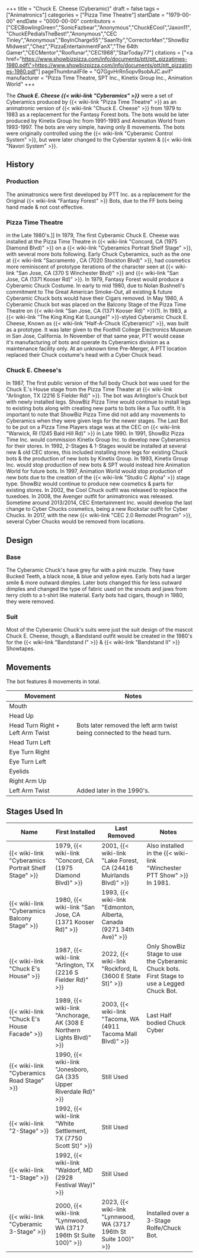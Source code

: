 +++
title = "Chuck E. Cheese (Cyberamic)"
draft = false
tags = ["Animatronics"]
categories = ["Pizza Time Theatre"]
startDate = "1979-00-00"
endDate = "0000-00-00"
contributors = ["CECBowlingGreen","SonicFazbear","Anonymous","ChuckECool","Jaxon11","ChuckEPediaIsTheBest!","Anonymous","CEC Tinley","Anonymous","BoyInCharge55","Saan1ty","CorrectorMan","ShowBizMidwest","Chez","PizzaEntertainmentFanX","The 64th Gamer","CECMentor","Rooflunar","CEC1988","StarToday77"]
citations = ["<a href=\"https://www.showbizpizza.com/info/documents/ptt/ptt_pizzatimes-1980.pdf\">https://www.showbizpizza.com/info/documents/ptt/ptt_pizzatimes-1980.pdf</a>"]
pageThumbnailFile = "Q7GgvHrRn5opv9sobAJC.avif"
manufacturer = "Pizza Time Theatre, SPT Inc., Kinetix Group Inc., Animation World"
+++

The ***Chuck E. Cheese {{< wiki-link "Cyberamics" >}}*** were a set of Cyberamics produced by {{< wiki-link "Pizza Time Theatre" >}} as an animatronic version of {{< wiki-link "Chuck E. Cheese" >}} from 1979 to 1983 as a replacement for the Fantasy Forest bots. The bots would be later produced by Kinetix Group Inc from 1991-1993 and Animation World from 1993-1997. The bots are very simple, having only 8 movements. The bots were originally controlled using the {{< wiki-link "Cyberamic Control System" >}}, but were later changed to the Cyberstar system &amp; {{< wiki-link "Navori System" >}}.

## History

### Production

The animatronics were first developed by PTT Inc. as a replacement for the Original {{< wiki-link "Fantasy Forest" >}} Bots, due to the FF bots being hand made &amp; not cost effective.

### Pizza Time Theatre

in the Late 1980's.]] In 1979, The first Cyberamic Chuck E. Cheese was installed at the Pizza Time Theatre in {{< wiki-link "Concord, CA (1975 Diamond Blvd)" >}} on a {{< wiki-link "Cyberamics Portrait Shelf Stage" >}}, with several more bots following. Early Chuck Cyberamics, such as the one at {{< wiki-link "Sacramento , CA (7020 Stockton Blvd)" >}}, had cosmetics more reminiscent of prototype iterations of the character seen at {{< wiki-link "San Jose, CA (370 S Winchester Blvd)" >}} and {{< wiki-link "San Jose, CA (1371 Kooser Rd)" >}}. In 1979, Fantasy Forest would produce a Cyberamic Chuck Costume. In early to mid 1980, due to Nolan Bushnell's commitment to The Great American Smoke-Out, all existing &amp; future Cyberamic Chuck bots would have their Cigars removed. In May 1980, A Cyberamic Chuck bot was placed on the Balcony Stage of the Pizza Time Theatre on {{< wiki-link "San Jose, CA (1371 Kooser Rd)" >}}(1). In 1983, a {{< wiki-link "The King King Kat (Lounge)" >}}-styled Cyberamic Chuck E. Cheese, Known as {{< wiki-link "Half-A-Chuck (Cyberamic)" >}}, was built as a prototype. It was later given to the Foothill College Electronics Museum in San Jose, California. In November of that same year, PTT would cease it's manufacturing of bots and operate its Cyberamics division as a maintenance facility only. At an unknown time Pre-Merger, A PTT location replaced their Chuck costume's head with a Cyber Chuck head.

### Chuck E. Cheese's

In 1987, The first public version of the full body Chuck bot was used for the Chuck E.'s House stage from the Pizza Time Theater at {{< wiki-link "Arlington, TX (2216 S Fielder Rd)" >}}. The bot was Arlington's Chuck bot with newly installed legs. ShowBiz Pizza Time would continue to install legs to existing bots along with creating new parts to bots like a Tux outfit. It is important to note that ShowBiz Pizza Time did not add any movements to Cyberamics when they were given legs for the newer stages. The Last Bot to be put on a Pizza Time Players stage was at the CEC on {{< wiki-link "Warwick, RI (1245 Bald Hill Rd)" >}} in Late 1990. In 1991, ShowBiz Pizza Time Inc. would commission Kinetix Group Inc. to develop new Cyberamics for their stores. In 1992, 2-Stages &amp; 1-Stages would be installed at several new &amp; old CEC stores, this included installing more legs for existing Chuck bots &amp; the production of new bots by Kinetix Group. In 1993, Kinetix Group Inc. would stop production of new bots &amp; SPT would instead hire Animation World for future bots. In 1997, Animation World would stop production of new bots due to the creation of the {{< wiki-link "Studio C Alpha" >}} stage type. ShowBiz would continue to produce new cosmetics &amp; parts for existing stores. In 2002, the Cool Chuck outfit was released to replace the tuxedoes. In 2008, the Avenger outfit for animatronics was released. Sometime around 2013/2014, CEC Entertainment Inc. would develop the last change to Cyber Chucks cosmetics, being a new Rockstar outfit for Cyber Chucks. In 2017, with the new {{< wiki-link "CEC 2.0 Remodel Program" >}}, several Cyber Chucks would be removed from locations.

## Design

### Base

The Cyberamic Chuck's have grey fur with a pink muzzle. They have Bucked Teeth, a black nose, &amp; blue and yellow eyes. Early bots had a larger smile &amp; more outward dimples. Later bots changed this for less outward dimples and changed the type of fabric used on the snouts and jaws from terry cloth to a t-shirt like material. Early bots had cigars, though in 1980, they were removed.

### Suit

Most of the Cyberamic Chuck's suits were just the suit design of the mascot Chuck E. Cheese, though, a Bandstand outfit would be created in the 1980's for the {{< wiki-link "Bandstand I" >}} &amp; {{< wiki-link "Bandstand II" >}} Showtapes.

## Movements

The bot features 8 movements in total.

| Movement                         | Notes                                                                   |
|----------------------------------|-------------------------------------------------------------------------|
| Mouth                            |                                                                         |
| Head Up                          |                                                                         |
| Head Turn Right + Left Arm Twist | Bots later removed the left arm twist being connected to the head turn. |
| Head Turn Left                   |                                                                         |
| Eye Turn Right                   |                                                                         |
| Eye Turn Left                    |                                                                         |
| Eyelids                          |                                                                         |
| Right Arm Up                     |                                                                         |
| Left Arm Twist                   | Added later in the 1990's.                                              |

## Stages Used In

| Name                                                      | First Installed                                                            | Last Removed                                                              | Notes                                                                                      |
|-----------------------------------------------------------|----------------------------------------------------------------------------|---------------------------------------------------------------------------|--------------------------------------------------------------------------------------------|
| {{< wiki-link "Cyberamics Portrait Shelf Stage" >}} | 1979, {{< wiki-link "Concord, CA (1975 Diamond Blvd)" >}}            | 2001, {{< wiki-link "Lake Forest, CA (24416 Muirlands Blvd)" >}}    | Also installed in the {{< wiki-link "Winchester PTT Show" >}} In 1981.               |
| {{< wiki-link "Cyberamics Balcony Stage" >}}        | 1980, {{< wiki-link "San Jose, CA (1371 Kooser Rd)" >}}              | 1993, {{< wiki-link "Edmonton, Alberta, Canada (9271 34th Ave)" >}} |                                                                                            |
| {{< wiki-link "Chuck E's House" >}}                 | 1987, {{< wiki-link "Arlington, TX (2216 S Fielder Rd)" >}}          | 2022, {{< wiki-link "Rockford, IL (3600 E State St)" >}}            | Only ShowBiz Stage to use the Cyberamic Chuck bots. First Stage to use a Legged Chuck Bot. |
| {{< wiki-link "Chuck E's House Facade" >}}          | 1989, {{< wiki-link "Anchorage, AK (308 E Northern Lights Blvd)" >}} | 2003, {{< wiki-link "Tacoma, WA (4911 Tacoma Mall Blvd)" >}}        | Last Half bodied Chuck Cyber                                                               |
| {{< wiki-link "Cyberamics Road Stage" >}}           | 1990, {{< wiki-link "Jonesboro, GA (335 Upper Riverdale Rd)" >}}     | Still Used                                                                |                                                                                            |
| {{< wiki-link "2-Stage" >}}                         | 1992, {{< wiki-link "White Settlement, TX (7750 Scott St)" >}}       | Still Used                                                                |                                                                                            |
| {{< wiki-link "1-Stage" >}}                         | 1992, {{< wiki-link "Waldorf, MD (2928 Festival Way)" >}}            | Still Used                                                                |                                                                                            |
| {{< wiki-link "Cyberamic 3-Stage" >}}               | 2000, {{< wiki-link "Lynnwood, WA (3717 196th St Suite 100)" >}}     | 2023, {{< wiki-link "Lynnwood, WA (3717 196th St Suite 100)" >}}    | Installed over a 3-Stage Rolfe/Chuck Bot.                                                  |
